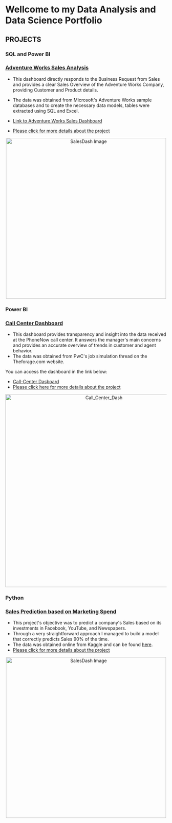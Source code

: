 # Wellcome to my Data Analysis and Data Science Portfolio

## PROJECTS

### SQL and Power BI

### [Adventure Works Sales Analysis](https://github.com/Icaro92/PBI_AW/tree/main)

* This dashboard directly responds to the Business Request from Sales and provides a clear Sales Overview of the Adventure Works Company, providing Customer and Product details.
* The data was obtained from Microsoft's  Adventure Works sample databases and to create the necessary data models, tables were extracted using SQL and Excel.


* [Link to Adventure Works Sales Dashboard](https://app.powerbi.com/view?r=eyJrIjoiMmNjMjExNTMtNDE0Zi00MTFiLWJjYjktYTkyZmY2YmRhYTU5IiwidCI6IjAyODQyZDljLWVhNTAtNGVkNy1iMWY1LWI2MDIwOGIwM2YzNyJ9)
* [Please click for more details about the project](https://github.com/Icaro92/PBI_AW/tree/main)

<p align = "center">
  <img src="https://github.com/Icaro92/PBI_AW/assets/58118599/906d8918-bd3f-4cae-9666-69acdecb8c6c" width="500" alt="SalesDash Image">

### Power BI

### [Call Center Dashboard](https://github.com/Icaro92/PBI_Call_Center_PWC/tree/main)
* This dashboard provides transparency and insight into the data received at the PhoneNow call center. It answers the manager's main concerns and provides an accurate overview of trends in customer and agent behavior.
* The data was obtained from PwC's job simulation thread on the Theforage.com website.

You can access the dashboard in the link below:
  * [Call-Center Dasboard](https://app.powerbi.com/view?r=eyJrIjoiMjU3ZTA1ZDItOWFkYS00ZjkzLThjNmQtNzkzNWY2Y2I3OGE4IiwidCI6IjAyODQyZDljLWVhNTAtNGVkNy1iMWY1LWI2MDIwOGIwM2YzNyJ9)
  * [Please click here for more details about the project](https://github.com/Icaro92/PBI_Call_Center_PWC/tree/main)
    
<p align = "center">
  <img src="https://github.com/Icaro92/PBI_AW/assets/58118599/59538c9b-fa24-4a14-8be9-6b389ed1dd13" width="600" alt="Call_Center_Dash">

### Python

### [Sales Prediction based on Marketing Spend](https://github.com/Icaro92/MMxM)

* This project's objective was to predict a company's Sales based on its investments in Facebook, YouTube, and Newspapers.
* Through a very straightforward approach I managed to build a model that correctly predicts Sales 90% of the time.
* The data was obtained online from Kaggle and can be found [here](https://www.kaggle.com/datasets/muyiwawilliams/advertising-dataset/data).
* [Please click for more details about the project](https://github.com/Icaro92/MMxM)

<p align = "center">
    <img src="https://github.com/Icaro92/MMxM/assets/58118599/bf319d01-4039-4e87-af34-f4f330ac9173" width="500" alt="SalesDash Image">
